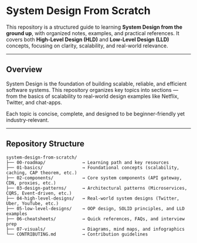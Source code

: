 # System Design From Scratch

This repository is a structured guide to learning **System Design from the ground up**, with organized notes, examples, and practical references.
It covers both **High-Level Design (HLD)** and **Low-Level Design (LLD)** concepts, focusing on clarity, scalability, and real-world relevance.

---

## Overview

System Design is the foundation of building scalable, reliable, and efficient software systems.
This repository organizes key topics into sections — from the basics of scalability to real-world design examples like Netflix, Twitter, and chat-apps.

Each topic is concise, complete, and designed to be beginner-friendly yet industry-relevant.

---

## Repository Structure

```
system-design-from-scratch/
├── 00-roadmap/              → Learning path and key resources
├── 01-basics/               → Foundational concepts (scalability, caching, CAP theorem, etc.)
├── 02-components/           → Core system components (API gateway, CDN, proxies, etc.)
├── 03-design-patterns/      → Architectural patterns (Microservices, CQRS, Event-driven, etc.)
├── 04-high-level-designs/   → Real-world system designs (Twitter, Uber, YouTube, etc.)
├── 05-low-level-designs/    → OOP design, SOLID principles, and LLD examples
├── 06-cheatsheets/          → Quick references, FAQs, and interview prep
├── 07-visuals/              → Diagrams, mind maps, and infographics
└── CONTRIBUTING.md          → Contribution guidelines
```
